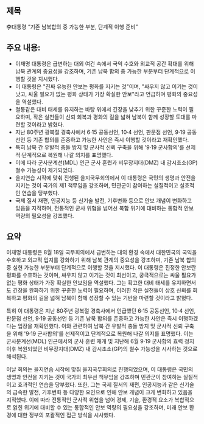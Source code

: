 ## 제목
李대통령 “기존 남북합의 중 가능한 부분, 단계적 이행 준비”

## 주요 내용:
*   이재명 대통령은 급변하는 대외 여건 속에서 국익 수호와 외교적 공간 확대를 위해 남북 관계의 중요성을 강조하며, 기존 남북 합의 중 가능한 부분부터 단계적으로 이행할 것을 지시했다.
*   이 대통령은 "진짜 유능한 안보는 평화를 지키는 것"이며, "싸우지 않고 이기는 것이 낫고, 싸울 필요가 없는 평화 상태가 가장 확실한 안보"라고 언급하며 평화의 중요성을 역설했다.
*   철통같은 대비 태세를 유지하는 바탕 위에서 긴장을 낮추기 위한 꾸준한 노력이 필요하며, 작은 실천들이 신뢰 회복과 평화의 길을 넓혀 남북이 함께 성장할 토대를 마련할 것이라고 밝혔다.
*   지난 80주년 광복절 경축사에서 6·15 공동선언, 10·4 선언, 판문점 선언, 9·19 공동선언 등 기존 합의를 존중하고 가능한 사안은 즉시 이행할 것이라고 재확인했다.
*   특히 남북 간 우발적 충돌 방지 및 군사적 신뢰 구축을 위해 '9·19 군사합의'를 선제적·단계적으로 복원해 나갈 의지를 표명했다.
*   이에 따라 군사분계선(MDL) 인근 군사 훈련과 비무장지대(DMZ) 내 감시초소(GP) 철수 가능성이 제기되었다.
*   을지연습 시작에 맞춰 진행된 을지국무회의에서 이 대통령은 국민의 생명과 안전을 지키는 것이 국가의 제1 책무임을 강조하며, 민관군이 참여하는 실질적이고 실효적인 연습을 당부했다.
*   국제 질서 재편, 인공지능 등 신기술 발전, 기후변화 등으로 안보 개념이 변화하고 있음을 지적하며, 전통적인 군사 위협을 넘어선 복합 위기에 대비하는 통합적 안보 역량의 필요성을 강조했다.

## 요약
이재명 대통령은 8월 18일 국무회의에서 급변하는 대외 환경 속에서 대한민국의 국익을 수호하고 외교적 입지를 강화하기 위해 남북 관계의 중요성을 강조하며, 기존 남북 합의 중 실현 가능한 부분부터 단계적으로 이행할 것을 지시했다. 이 대통령은 진정한 안보란 평화를 수호하는 것이며, 싸우지 않고 이기는 것이 최선이고, 궁극적으로는 싸울 필요가 없는 평화 상태가 가장 확실한 안보임을 역설했다. 그는 확고한 대비 태세를 유지하면서도 긴장을 완화하기 위한 꾸준한 노력이 필요하며, 이러한 작은 실천들이 상호 신뢰를 회복하고 평화의 길을 넓혀 남북이 함께 성장할 수 있는 기반을 마련할 것이라고 밝혔다.

특히 이 대통령은 지난 80주년 광복절 경축사에서 언급했던 6·15 공동선언, 10·4 선언, 판문점 선언, 9·19 공동선언 등 기존 남북 합의를 존중하고 가능한 사안은 즉시 이행하겠다는 입장을 재확인했다. 이와 관련하여 남북 간 우발적 충돌 방지 및 군사적 신뢰 구축을 위해 '9·19 군사합의'를 선제적이고 단계적으로 복원해 나갈 의지를 표명했다. 이는 군사분계선(MDL) 인근에서의 군사 훈련 재개 및 지난해 6월 9·19 군사합의 효력 정지 이후 복원되었던 비무장지대(DMZ) 내 감시초소(GP)의 철수 가능성을 시사하는 것으로 해석된다.

이날 회의는 을지연습 시작에 맞춰 을지국무회의로 진행되었으며, 이 대통령은 국민의 생명과 안전을 지키는 것이 국가의 최우선 책무임을 강조하며 민관군이 참여하는 실질적이고 효과적인 연습을 당부했다. 또한, 그는 국제 질서의 재편, 인공지능과 같은 신기술의 급속한 발전, 기후변화 등 다양한 요인으로 인해 안보 개념이 크게 변화하고 있음을 지적했다. 이에 따라 전통적인 군사적 위협을 넘어 경제, 기술, 환경적 요소가 복합적으로 얽힌 위기에 대비할 수 있는 통합적인 안보 역량의 필요성을 강조하며, 미래 안보 환경에 대한 정부의 포괄적인 접근 방식을 시사했다.